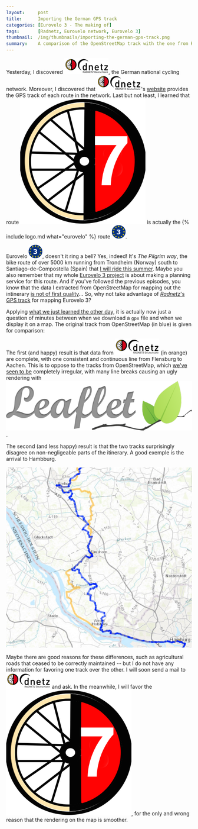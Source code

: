 ```yaml
---
layout:     post
title:      Importing the German GPS track
categories: [Eurovelo 3 - The making of]
tags:       [Radnetz, Eurovelo network, Eurovelo 3]
thumbnail:  /img/thumbnails/importing-the-german-gps-track.png
summary:    A comparison of the OpenStreetMap track with the one from Radnetz Deutschland.
---
```


Yesterday, I discovered ![*dnetz*](/img/logos/dnetz.png), the German national cycling network. Moreover, I discovered that <span style='display:inline-block'>![*dnetz*](/img/logos/dnetz.png)'s</span> [website](http://www.radnetz-deutschland.de/en.html) provides the GPS track of each route in the network. Last but not least, I learned that route ![D7](\img\logos\d7.png) is actually the {% include logo.md what="eurovelo" %} route ![EV3](\img\logos\ev3.png).

Eurovelo ![EV3](\img\logos\ev3.png), doesn't it ring a bell? Yes, indeed! It's *The Pilgrim way*, the bike route of over 5000 km running from Trondheim (Norway) south to Santiago-de-Compostella (Spain) that [I will ride this summer](). Maybe you also remember that my whole [Eurovelo 3 project](/eurovelo) is about making a planning service for this route. And if you've followed the previous episodes, you know that the data I extracted from OpenStreetMap for mapping out the intinerary [is not of first quality](first-importation)... So, why not take advantage of [*Radnetz*'s GPS track](http://www.radnetz-deutschland.de/index.php?eID=tx_nawsecuredl&u=0&file=fileadmin/Redaktion/Dateien/D-Route_7/Tracks/D-Route7.gpx&t=1463668847&hash=8937aaabac1003afcde14b04a65162cdf25eea22) for mapping Eurovelo 3?

Applying [what we just learned the other day](importing-the-namur-tours-gps-track), it is actually now just a question of minutes between when we download a `gpx` file and when we display it on a map. The original track from OpenStreetMap (in blue) is given for comparison:

<div id='map' class='wide high'></div>

The first (and happy) result is that data from ![*dnetz*](/img/logos/dnetz.png) (in orange) are complete, with one consistent and continuous line from Flensburg to Aachen. This is to oppose to the tracks from OpenStreetMap, which [we've seen to be](first-importation-of-the-track) completely irregular, with many line breaks causing an ugly rendering with <img src="/img/logos/leaflet.png">.

The second (and less happy) result is that the two tracks surprisingly disagree on non-negligeable parts of the itinerary. A good exemple is the arrival to Hambburg.

<div><img src="/img/screenshots/2016-05-18-d7-ev3-disagree-near-hamburg.jpg" class='screenshot'></div>

Maybe there are good reasons for these differences, such as agricultural roads that ceased to be correctly maintained -- but I do not have any information for favoring one track over the other. I will soon send a mail to ![*dnetz*](/img/logos/dnetz.png) and ask. In the meanwhile, I will favor the ![D7](\img\logos\d7.png), for the only and wrong reason that the rendering on the map is smoother.

<script>
    
  // SETTING ---------------------------------------------------------------
  var map = L.map('map', {
    minZoom: 4,
    touchZoom: false,
    scrollWheelZoom: false,
    center: [53, 7],
    zoom: 6
  })
  // chose a 'known provider' from there: http://leaflet-extras.github.io/leaflet-providers/preview/
  L.tileLayer('http://server.arcgisonline.com/ArcGIS/rest/services/World_Topo_Map/MapServer/tile/{z}/{y}/{x}', {
attribution: 'Tiles &copy; Esri'}).addTo(map);

  var d7_from_radnetz = new L.layerGroup();
  $.getJSON("/data/2016-05-18-germany.geojson", function(data) {
    L.geoJson(data, {
      style: function (feature) {
        return {color: '#FFA500'};
      },
      onEachFeature: function (feature, layer) {
        d7_from_radnetz.addLayer(layer);
      }
    });
  });
  d7_from_radnetz.addTo(map);
  
  var ev3_from_openstreetmap = new L.layerGroup();
  $.getJSON("/data/2016-05-18-ev3-osm.geojson", function(data) {
    L.geoJson(data, {
      onEachFeature: function (feature, layer) {
        ev3_from_openstreetmap.addLayer(layer);
      }
    });
  });
  ev3_from_openstreetmap.addTo(map);

  L.control.layers({}, {
    "Route D7 from Radnetz":        d7_from_radnetz,
    "Route EV3 from OpenStreetMap": ev3_from_openstreetmap
  }, {collapsed: false}).addTo(map);

 </script>
